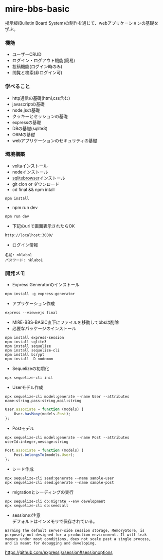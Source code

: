 # mire-bbs-basic

掲示板(Bulletin Board System)の制作を通じて、webアプリケーションの基礎を学ぶ。

### 機能
- ユーザーCRUD
- ログイン・ログアウト機能(簡易) 
- 投稿機能(ログイン時のみ)
- 閲覧と検索(非ログイン可)

### 学べること
- http通信の基礎(html,css含む)
- javascriptの基礎
- node.jsの基礎
- クッキーとセッションの基礎
- expressの基礎
- DBの基礎(sqlite3)
- ORMの基礎
- webアプリケーションのセキュリティの基礎


### 環境構築
- [volta](https://volta.sh/)インストール
- nodeインストール
- [sqlitebrowser](https://sqlitebrowser.org/dl/)インストール
- git clon or ダウンロード
- cd final && npm intall
```
npm install
```
- npm run dev
```
npm run dev
```
- 下記のurlで画面表示されたらOK
```
http://localhost:3000/
```

- ログイン情報
```
名前: nklabo1
パスワード: nklabo1
```

### 開発メモ
- Express Generatorのインストール
```
npm install -g express-generator
```
- アプリケーション作成
```
express --view=ejs final
```
- MIRE-BBS-BASIC直下にファイルを移動してbbsは削除
- 必要なパッケージのインストール
```
npm install express-session
npm install sqlite3
npm install sequelize
npm install sequelize-cli
npm install bcrypt
npm install -D nodemon
```
- Sequelizeの初期化
```
npx sequelize-cli init
```

- Userモデル作成
```
npx sequelize-cli model:generate --name User --attributes name:string,pass:string,mail:string
```

```javascript:models/user.js
User.associate = function (models) {
    User.hasMany(models.Post);
};
```

- Postモデル
```
npx sequelize-cli model:generate --name Post --attributes userId:integer,message:string
```
```javascript:models/post.js
Post.associate = function (models) {
    Post.belongsTo(models.User);
};
```

- シード作成
```
npx sequelize-cli seed:generate --name sample-user
npx sequelize-cli seed:generate --name sample-post
```

- migrationとシーディングの実行
```
npx sequelize-cli db:migrate --env development
npx sequelize-cli db:seed:all
```

- sessionの注意  
デフォルトはインメモリで保存されている。  
```
Warning The default server-side session storage, MemoryStore, is purposely not designed for a production environment. It will leak memory under most conditions, does not scale past a single process, and is meant for debugging and developing.
```  
https://github.com/expressjs/session#sessionoptions